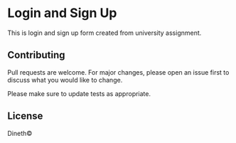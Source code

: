 # Login and Sign Up

This is login and sign up form created from university assignment.


## Contributing

Pull requests are welcome. For major changes, please open an issue first
to discuss what you would like to change.

Please make sure to update tests as appropriate.

## License
Dineth&copy;

